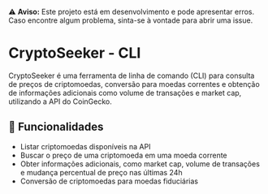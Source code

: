 ⚠️ **Aviso:** Este projeto está em desenvolvimento e pode apresentar erros. Caso encontre algum problema, sinta-se à vontade para abrir uma issue.


# CryptoSeeker  - CLI

CryptoSeeker é uma ferramenta de linha de comando (CLI) para consulta de preços de criptomoedas, conversão para moedas correntes e obtenção de informações adicionais como volume de transações e market cap, utilizando a API do CoinGecko.

## 📌 Funcionalidades

- Listar criptomoedas disponíveis na API
- Buscar o preço de uma criptomoeda em uma moeda corrente
- Obter informações adicionais, como market cap, volume de transações e mudança percentual de preço nas últimas 24h
- Conversão de criptomoedas para moedas fiduciárias




